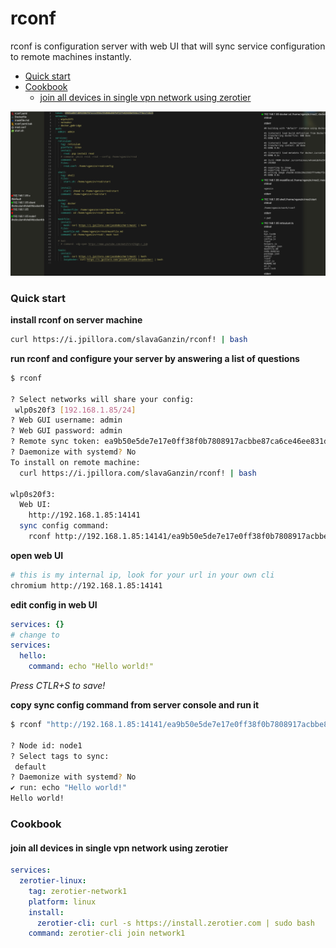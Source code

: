 # rconf

rconf is configuration server with web UI that will sync service configuration to remote machines instantly.

<!-- toc -->
- [Quick start](#quick-start)
- [Cookbook](#cookbook)
  * [join all devices in single vpn network using zerotier](#join-all-devices-in-single-vpn-network-using-zerotier)
<!-- tocstop -->
![](./docs/ui.png)


### Quick start
**install rconf on server machine**
```bash
curl https://i.jpillora.com/slavaGanzin/rconf! | bash
```

**run rconf and configure your server by answering a list of questions**
```bash
$ rconf                                                                                                                               

? Select networks will share your config:
 wlp0s20f3 [192.168.1.85/24]
? Web GUI username: admin
? Web GUI password: admin
? Remote sync token: ea9b50e5de7e17e0ff38f0b7808917acbbe87ca6ce46ee831d5c009bf87a2049
? Daemonize with systemd? No
To install on remote machine:
  curl https://i.jpillora.com/slavaGanzin/rconf! | bash

wlp0s20f3:
  Web UI:
    http://192.168.1.85:14141  
  sync config command:
    rconf http://192.168.1.85:14141/ea9b50e5de7e17e0ff38f0b7808917acbbe87ca6ce46ee831d5c009bf87a2049
```

**open web UI**
```bash
# this is my internal ip, look for your url in your own cli
chromium http://192.168.1.85:14141
```

**edit config in web UI**
```yaml
services: {}
# change to
services:
  hello:
    command: echo "Hello world!"
```
*Press CTLR+S to save!*

**copy sync config command from server console and run it**
```bash
$ rconf "http://192.168.1.85:14141/ea9b50e5de7e17e0ff38f0b7808917acbbe87ca6ce46ee831d5c009bf87a2049"

? Node id: node1
? Select tags to sync:
 default
? Daemonize with systemd? No
✔ run: echo "Hello world!"
Hello world!
```

### Cookbook

#### join all devices in single vpn network using zerotier
```yaml
services:
  zerotier-linux:
    tag: zerotier-network1
    platform: linux
    install:
      zerotier-cli: curl -s https://install.zerotier.com | sudo bash
    command: zerotier-cli join network1
```
